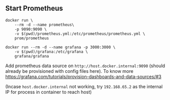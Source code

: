 
## Start Prometheus

```
docker run \
    --rm -d --name prometheus\
    -p 9090:9090 \
    -v $(pwd)/prometheus.yml:/etc/prometheus/prometheus.yml \
    prom/prometheus

docker run --rm -d --name grafana -p 3000:3000 \
    -v $(pwd)/grafana:/etc/grafana \
    grafana/grafana
```
Add prometheus data source on `http://host.docker.internal:9090` (should already be provisioned with config files here). To know more https://grafana.com/tutorials/provision-dashboards-and-data-sources/#3

(Incase `host.docker.internal` not working, try `192.168.65.2` as the internal IP for process in container to reach host)